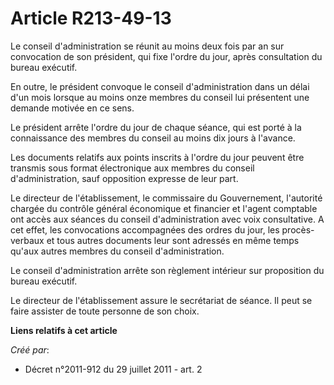 # Article R213-49-13

Le conseil d'administration se réunit au moins deux fois par an sur convocation de son président, qui fixe l'ordre du jour,
après consultation du bureau exécutif.

En outre, le président convoque le conseil d'administration dans un délai d'un mois lorsque au moins onze membres du conseil
lui présentent une demande motivée en ce sens.

Le président arrête l'ordre du jour de chaque séance, qui est porté à la connaissance des membres du conseil au moins dix
jours à l'avance.

Les documents relatifs aux points inscrits à l'ordre du jour peuvent être transmis sous format électronique aux membres du
conseil d'administration, sauf opposition expresse de leur part.

Le directeur de l'établissement, le commissaire du Gouvernement, l'autorité chargée du contrôle général économique et
financier et l'agent comptable ont accès aux séances du conseil d'administration avec voix consultative. A cet effet, les
convocations accompagnées des ordres du jour, les procès-verbaux et tous autres documents leur sont adressés en même temps
qu'aux autres membres du conseil d'administration.

Le conseil d'administration arrête son règlement intérieur sur proposition du bureau exécutif.

Le directeur de l'établissement assure le secrétariat de séance. Il peut se faire assister de toute personne de son choix.

**Liens relatifs à cet article**

_Créé par_:

  - Décret n°2011-912 du 29 juillet 2011 - art. 2
